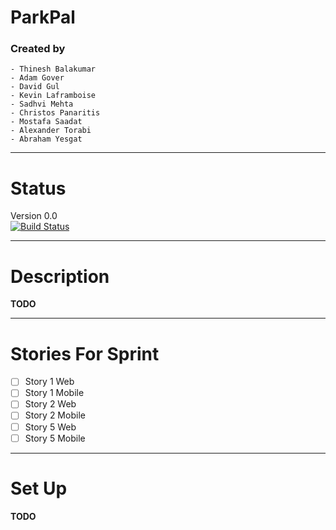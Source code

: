 # ParkPal	
### Created by	
    - Thinesh Balakumar	
    - Adam Gover	
    - David Gul	
    - Kevin Laframboise	
    - Sadhvi Mehta	
    - Christos Panaritis	
    - Mostafa Saadat	
    - Alexander Torabi	
    - Abraham Yesgat	
	
--------------------------------------------------	
Status	
=================================================	
Version 0.0  	
[![Build Status](https://travis-ci.org/klaframboise/ParkPal.svg?branch=master)](https://travis-ci.org/klaframboise/ParkPal)	
	
---------------------------------------------------	
Description	
==================================================	
**TODO**	
	
--------------------------------------------------	
Stories For Sprint	
==================================================	
- [ ] Story 1 Web
- [ ] Story 1 Mobile
- [ ] Story 2 Web
- [ ] Story 2 Mobile
- [ ] Story 5 Web 
- [ ] Story 5 Mobile
	
--------------------------------------------------	
Set Up	
==================================================	
**TODO**
